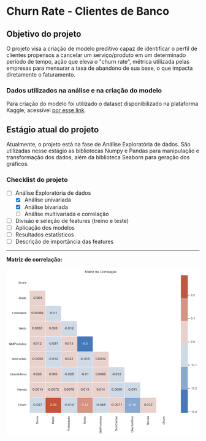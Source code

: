 # Churn Rate - Clientes de Banco

## Objetivo do projeto
O projeto visa a criação de modelo preditivo capaz de identificar o perfil de clientes propensos a cancelar um serviço/produto em um determinado período de tempo, ação que eleva o "churn rate", métrica utilizada pelas empresas para mensurar a taxa de abandono de sua base, o que impacta diretamente o faturamento.

### Dados utilizados na análise e na criação do modelo
Para criação do modelo foi utilizado o dataset disponibilizado na plataforma Kaggle, acessível [por esse link](https://www.kaggle.com/datasets/mathchi/churn-for-bank-customers).
## Estágio atual do projeto
Atualmente, o projeto está na fase de Análise Exploratória de dados.
São utilizadas nesse estágio as bibliotecas Numpy e Pandas para manipulação e transformação dos dados, além da biblioteca Seaborn para geração dos gráficos.

### Checklist do projeto

- [ ] Análise Exploratória de dados
  - [x] Análise univariada
  - [x] Análise bivariada
  - [ ] Análise multivariada e correlação
- [ ] Divisão e seleção de features (treino e teste)
- [ ] Aplicação dos modelos
- [ ] Resultados estatísticos
- [ ] Descrição de importância das features

________________________________________________________________


**Matriz de correlação:**

![Matriz de Correlação](https://github.com/willyferreira/bank_churn/blob/7a325b44fffb1bdac953ab10acac3abbf9e1e619/figures/Corr_Matriz.png)


